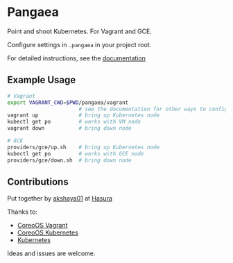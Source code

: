 # Pangaea

Point and shoot Kubernetes. For Vagrant and GCE.

Configure settings in `.pangaea` in your project root.

For detailed instructions, see the [documentation](TODO)

## Example Usage

```bash
# Vagrant
export VAGRANT_CWD=$PWD/pangaea/vagrant
                       # see the documentation for other ways to configure the environment
vagrant up             # bring up Kubernetes node
kubectl get po         # works with VM node
vagrant down           # bring down node

# GCE
providers/gce/up.sh    # bring up Kubernetes node
kubectl get po         # works with GCE node
providers/gce/down.sh  # bring down node
```

## Contributions ##

Put together by [akshaya01](https://github.com/akshaya01) at [Hasura](http://hasura.io)

Thanks to:
- [CoreoOS Vagrant](https://github.com/coreos/coreos-vagrant)
- [CoreoOS Kubernetes](https://github.com/coreos/coreos-kubernetes)
- [Kubernetes](https://github.com/kubernetes/kubernetes)

Ideas and issues are welcome.
